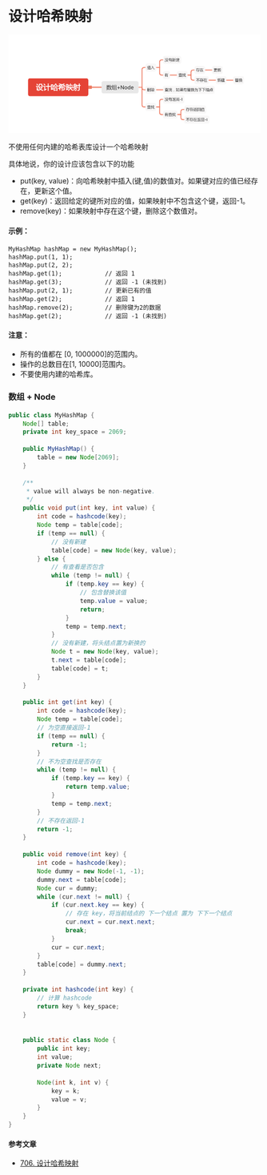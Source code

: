 设计哈希映射
==========

![image_design_hashmap](../images/lc-hashtable/image_design_hashmap.png)

不使用任何内建的哈希表库设计一个哈希映射

具体地说，你的设计应该包含以下的功能
- put(key, value)：向哈希映射中插入(键,值)的数值对。如果键对应的值已经存在，更新这个值。
- get(key)：返回给定的键所对应的值，如果映射中不包含这个键，返回-1。
- remove(key)：如果映射中存在这个键，删除这个数值对。

#### 示例：
```
MyHashMap hashMap = new MyHashMap();
hashMap.put(1, 1);          
hashMap.put(2, 2);         
hashMap.get(1);            // 返回 1
hashMap.get(3);            // 返回 -1 (未找到)
hashMap.put(2, 1);         // 更新已有的值
hashMap.get(2);            // 返回 1 
hashMap.remove(2);         // 删除键为2的数据
hashMap.get(2);            // 返回 -1 (未找到) 
```
#### 注意：

- 所有的值都在 [0, 1000000]的范围内。
- 操作的总数目在[1, 10000]范围内。
- 不要使用内建的哈希库。


### 数组 + Node
```java
public class MyHashMap {
    Node[] table;
    private int key_space = 2069;

    public MyHashMap() {
        table = new Node[2069];
    }

    /**
     * value will always be non-negative.
     */
    public void put(int key, int value) {
        int code = hashcode(key);
        Node temp = table[code];
        if (temp == null) {
            // 没有新建
            table[code] = new Node(key, value);
        } else {
            // 有查看是否包含
            while (temp != null) {
                if (temp.key == key) {
                    // 包含替换该值
                    temp.value = value;
                    return;
                }
                temp = temp.next;
            }
            // 没有新建，将头结点置为新换的
            Node t = new Node(key, value);
            t.next = table[code];
            table[code] = t;
        }
    }

    public int get(int key) {
        int code = hashcode(key);
        Node temp = table[code];
        // 为空直接返回-1
        if (temp == null) {
            return -1;
        }
        // 不为空查找是否存在
        while (temp != null) {
            if (temp.key == key) {
                return temp.value;
            }
            temp = temp.next;
        }
        // 不存在返回-1
        return -1;
    }

    public void remove(int key) {
        int code = hashcode(key);
        Node dummy = new Node(-1, -1);
        dummy.next = table[code];
        Node cur = dummy;
        while (cur.next != null) {
            if (cur.next.key == key) {
                // 存在 key，将当前结点的 下一个结点 置为 下下一个结点
                cur.next = cur.next.next;
                break;
            }
            cur = cur.next;
        }
        table[code] = dummy.next;
    }

    private int hashcode(int key) {
        // 计算 hashcode
        return key % key_space;
    }


    public static class Node {
        public int key;
        int value;
        private Node next;

        Node(int k, int v) {
            key = k;
            value = v;
        }
    }
}
```

#### 参考文章
- [706. 设计哈希映射](https://leetcode-cn.com/problems/design-hashmap/)

